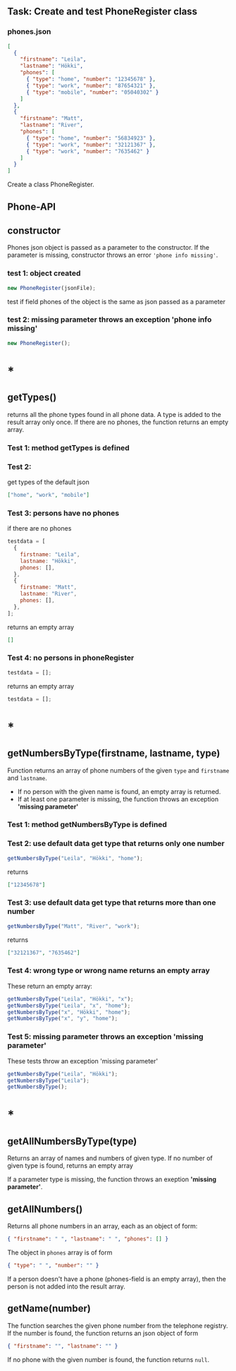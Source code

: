 ## Task: Create and test PhoneRegister class

### phones.json

```json
[
  {
    "firstname": "Leila",
    "lastname": "Hökki",
    "phones": [
      { "type": "home", "number": "12345678" },
      { "type": "work", "number": "87654321" },
      { "type": "mobile", "number": "05040302" }
    ]
  },
  {
    "firstname": "Matt",
    "lastname": "River",
    "phones": [
      { "type": "home", "number": "56834923" },
      { "type": "work", "number": "32121367" },
      { "type": "work", "number": "7635462" }
    ]
  }
]
```

Create a class PhoneRegister.

## Phone-API

## constructor

Phones json object is passed as a parameter to the constructor. If the parameter is missing, constructor throws an error `'phone info missing'`.

### test 1: object created

```js
new PhoneRegister(jsonFile);
```

test if field phones of the object is the same as json passed as a parameter

### test 2: missing parameter throws an exception 'phone info missing'

```js
new PhoneRegister();
```

# ********************************\*********************************

## getTypes()

returns all the phone types found in all phone data. A type is added to the result array only once. If there are no phones, the function returns an empty array.

### Test 1: method getTypes is defined

### Test 2:

get types of the default json

```json
["home", "work", "mobile"]
```

### Test 3: persons have no phones

if there are no phones

```js
testdata = [
  {
    firstname: "Leila",
    lastname: "Hökki",
    phones: [],
  },
  {
    firstname: "Matt",
    lastname: "River",
    phones: [],
  },
];
```

returns an empty array

```json
[]
```

### Test 4: no persons in phoneRegister

```js
testdata = [];
```

returns an empty array

```js
testdata = [];
```

# ********************************\*********************************

## getNumbersByType(firstname, lastname, type)

Function returns an array of phone numbers of the given `type` and `firstname` and `lastname`.

- If no person with the given name is found, an empty array is returned.
- If at least one parameter is missing, the function throws an exception **'missing parameter'**

### Test 1: method getNumbersByType is defined

### Test 2: use default data get type that returns only one number

```js
getNumbersByType("Leila", "Hökki", "home");
```

returns

```json
["12345678"]
```

### Test 3: use default data get type that returns more than one number

```js
getNumbersByType("Matt", "River", "work");
```

returns

```json
["32121367", "7635462"]
```

### Test 4: wrong type or wrong name returns an empty array

These return an empty array:

```js
getNumbersByType("Leila", "Hökki", "x");
getNumbersByType("Leila", "x", "home");
getNumbersByType("x", "Hökki", "home");
getNumbersByType("x", "y", "home");
```

### Test 5: missing parameter throws an exception 'missing parameter'

These tests throw an exception 'missing parameter'

```js
getNumbersByType("Leila", "Hökki");
getNumbersByType("Leila");
getNumbersByType();
```

# ********************************\*********************************

## getAllNumbersByType(type)

Returns an array of names and numbers of given type. If no number of given type is found, returns an empty array

If a parameter type is missing, the function throws an exeption **'missing parameter'**.

## getAllNumbers()

Returns all phone numbers in an array, each as an object of form:

```json
{ "firstname": " ", "lastname": " ", "phones": [] }
```

The object in `phones` array is of form

```json
{ "type": " ", "number": "" }
```

If a person doesn't have a phone (phones-field is an empty array), then the person is not
added into the result array.

## getName(number)

The function searches the given phone number from the telephone registry. If the number is found, the function returns an json object of form

```json
{ "firstname": "", "lastname": "" }
```

If no phone with the given number is found, the function returns `null`.
